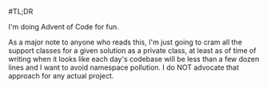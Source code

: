 #TL;DR

I'm doing Advent of Code for fun.

As a major note to anyone who reads this, I'm just going to cram all the support classes for a given solution as a private class, at least as of time of writing when it looks like each day's codebase will be less than a few dozen lines and I want to avoid namespace pollution. I do NOT advocate that approach for any actual project.
